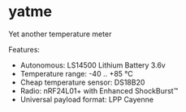 # yatme
Yet another temperature meter

Features:
* Autonomous: LS14500 Lithium Battery 3.6v
* Temperature range: -40 .. +85 °C
* Cheap temperature sensor: DS18B20
* Radio: nRF24L01+ with Enhanced ShockBurst™
* Universal payload format: LPP Cayenne
